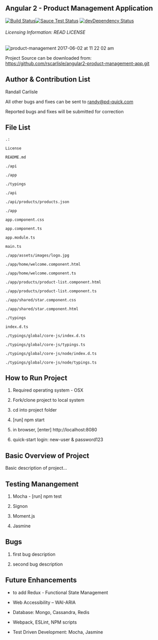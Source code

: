 **Angular 2 - Product Management Application**
---------------

[![Build Status](https://travis-ci.org/rscarlisle/angular2-product-management-app.svg?branch=master)](https://travis-ci.org/rscarlisle/angular2-product-management-app)[![Sauce Test Status](https://saucelabs.com/buildstatus/vanilla-es6-jspm)](https://saucelabs.com/u/vanilla-es6-jspm)
[![devDependency Status](https://david-dm.org/topheman/vanilla-es6-jspm/dev-status.svg)](https://david-dm.org/topheman/vanilla-es6-jspm#info=devDependencies)

###### Licensing Information: READ LICENSE

![product-management 2017-06-02 at 11 22 02 am](https://cloud.githubusercontent.com/assets/6508354/26739298/1f9ec994-4786-11e7-8575-229ae27c9867.png)

Project Source can be downloaded from: https://github.com/rscarlisle/angular2-product-management-app.git

**Author & Contribution List**
---------------

Randall Carlisle

All other bugs and fixes can be sent to randy@pd-quick.com

Reported bugs and fixes will be submitted for correction

**File List**
-----------
```
.:

License

README.md

./api

./app

./typings
```

```
./api

./api/products/products.json
```

```
./app

app.component.css

app.component.ts

app.module.ts

main.ts

./app/assets/images/logo.jpg

./app/home/welcome.component.html

./app/home/welcome.component.ts

./app/products/product-list.component.html

./app/products/product-list.component.ts

./app/shared/star.component.css

./app/shared/star.component.html
```

```
./typings

index.d.ts

./typings/global/core-js/index.d.ts

./typings/global/core-js/typings.ts

./typings/global/core-js/node/index.d.ts

./typings/global/core-js/node/typings.ts
```
**How to Run Project**
----------------------
1. Required operating system - OSX

2. Fork/clone project to local system

3. cd into project folder

4. [run] npm start

5. in browser, [enter] http://localhost:8080

6. quick-start login: new-user & password123



**Basic Overview of Project**
----------------------
Basic description of project...

**Testing Manangement**
----------------------
1. Mocha - [run] npm test

2. Signon

3. Moment.js

4. Jasmine

**Bugs**
----------------------
1. first bug description

2. second bug description



**Future Enhancements**
----------------------
* to add Redux - Functional State Management

* Web Accessibility – WAI-ARIA

* Database: Mongo, Cassandra, Redis

* Webpack, ESLint, NPM scripts

* Test Driven Development: Mocha, Jasmine
